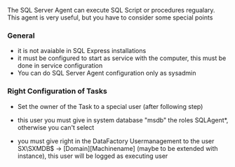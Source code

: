 

The SQL Server Agent can execute SQL Script or procedures regualary. This agent is very useful, but you have to consider some special points

### General
* it is not avaiable in SQL Express installations
* it must be configured to start as service with the computer, this must be done in service configuration
* You can do SQL Server Agent configuration only as sysadmin

### Right Configuration of Tasks
* Set the owner of the Task to a special user (after following step)

* this user you must give in system database "msdb" the roles SQLAgent*, otherwise you can't select

* you must give right in the DataFactory Usermanagement to the user SX\SXMDB$ -> [Domain]\[Machinename] (maybe to be extended with instance),
this user will be logged as executing user







